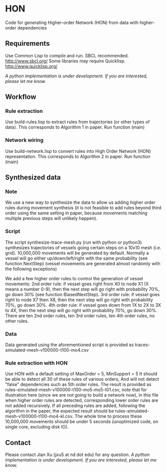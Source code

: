 # HON
Code for generating Higher-order Network (HON) from data with higher-order dependencies

## Requirements
Use Common Lisp to compile and run. SBCL recommended.
http://www.sbcl.org/
Some libraries may require Quicklisp.
http://www.quicklisp.org/

_A python implementation is under development. If you are interested, please let me know._

## Workflow
### Rule extraction
Use build-rules.lisp to extract rules from trajectories (or other types of data).
This corresponds to Algorithm 1 in paper.
Run function (main)
### Network wiring
Use build-network.lisp to convert rules into High Order Network (HON) representation.
This corresponds to Algorithm 2 in paper.
Run function (main)

## Synthesized data
### Note
We use a new way to synthesize the data to allow us adding higher order rules during movement synthesis (it is not feasible to add rules beyond third order using the same setting in paper, because movements matching multiple previous steps will unlikely happen). 
### Script
The script synthesize-trace-mesh.py (run with python or python3) synthesizes trajectories of vessels going certain steps on a 10x10 mesh (i.e. grid).
10,000,000 movements will be generated by default.
Normally a vessel will go either up/down/left/right with the same probability (see function NextStep)
(vessel movements are generated almost randomly with the following exceptions)

We add a few higher order rules to control the generation of vessel movements:
2nd order rule: if vessel goes right from X0 to node X1 (X means a number 0-9),
then the next step will go right with probability 70%, go down 30% (see function BiasedNextStep).
3rd order rule: if vessel goes right to node X7 then X8, then the next step will go right with probability 70%, go down 30%.
4th order rule: if vessel goes down from 1X to 2X to 3X to 4X,
then the next step will go right with probability 70%, go down 30%.
There are ten 2nd order rules, ten 3rd order rules, ten 4th order rules, no other rules.

### Data
Data generated using the aforementioned script is provided as traces-simulated-mesh-v100000-t100-mo4.csv

### Rule extraction with HON
Use HON with a default setting of MaxOrder = 5, MinSupport = 5
It should be able to detect all 30 of these rules of various orders,
And will not detect "false" dependencies such as 5th order rules.
The result is provided as rules-simulated-mesh-v100000-t100-mo5-ms5-t01.csv, note that for illustration here (since we are not going to build a network now), in this file when higher order rules are detected, corresponding lower order rules are not added recursively.
If all preceding rules are added, following the algorithm in the paper, the expected result should be rules-simulated-mesh-v100000-t100-mo4-kl.csv.
The whole time to process these 10,000,000 movements should be under 5 seconds (unoptimized code, on single core, excluding disk IO).


## Contact
Please contact Jian Xu (jxu5 at nd dot edu) for any question. 
_A python implementation is under development. If you are interested, please let me know._
